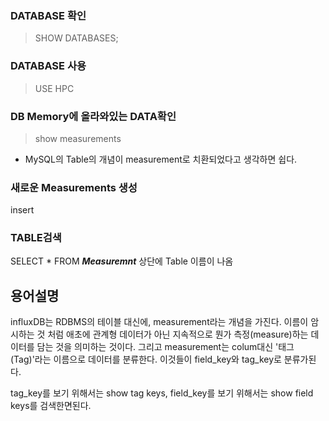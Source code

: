 ### DATABASE 확인
> SHOW DATABASES;

### DATABASE 사용
> USE HPC

### DB Memory에 올라와있는 DATA확인
> show measurements
* MySQL의 Table의 개념이 measurement로 치환되었다고 생각하면 쉽다.

### 새로운 Measurements 생성
insert 


### TABLE검색
SELECT * FROM ___Measuremnt___
상단에 Table 이름이 나옴

## 용어설명

influxDB는 RDBMS의 테이블 대신에, measurement라는 개념을 가진다. 이름이 암시하는 것 처럼 애초에 관계형 데이터가 아닌 지속적으로 뭔가 측정(measure)하는 데이터를 담는 것을 의미하는 것이다.
그리고 measurement는 colum대신 '태그(Tag)'라는 이름으로 데이터를 분류한다. 
이것들이 field_key와 tag_key로 분류가된다.

tag_key를 보기 위해서는 show tag keys,
field_key를 보기 위해서는 show field keys를 검색한면된다.

